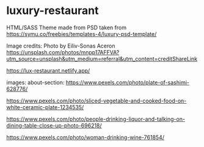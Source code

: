 # luxury-restaurant

HTML/SASS Theme made from PSD taken from https://symu.co/freebies/templates-4/luxury-psd-template/

Image credits:
Photo by Eiliv-Sonas Aceron
https://unsplash.com/photos/mnpp17AFFVA?utm_source=unsplash&utm_medium=referral&utm_content=creditShareLink

https://lux-restaurant.netlify.app/

images:
about-section:
https://www.pexels.com/photo/plate-of-sashimi-628776/

https://www.pexels.com/photo/sliced-vegetable-and-cooked-food-on-white-ceramic-plate-1234535/

https://www.pexels.com/photo/people-drinking-liquor-and-talking-on-dining-table-close-up-photo-696218/

https://www.pexels.com/photo/woman-drinking-wine-761854/
